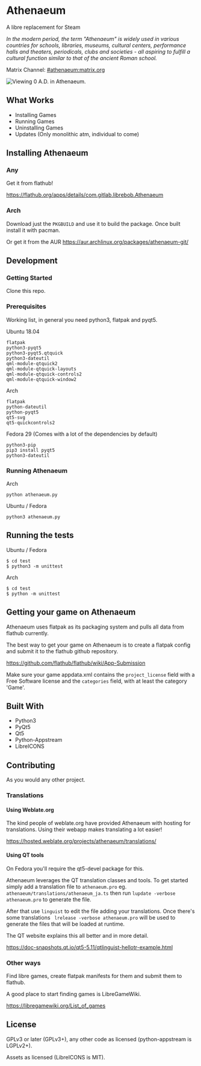 # Athenaeum

A libre replacement for Steam

*In the modern period, the term "Athenaeum" is widely used in various countries for schools, libraries, museums, cultural centers, performance halls and theaters, periodicals, clubs and societies - all aspiring to fulfill a cultural function similar to that of the ancient Roman school.*

Matrix Channel: [#athenaeum:matrix.org](https://riot.im/app/#/room/#athenaeum:matrix.org)

![Viewing 0 A.D. in Athenaeum.](https://matrix.org/_matrix/media/v1/download/matrix.org/ZkKaxgNZXNSwPbHtWFesRRjT)

## What Works

* Installing Games
* Running Games
* Uninstalling Games
* Updates (Only monolithic atm, individual to come)

## Installing Athenaeum

### Any

Get it from flathub!

https://flathub.org/apps/details/com.gitlab.librebob.Athenaeum

### Arch

Download just the `PKGBUILD` and use it to build the package. Once built install it with pacman.

Or get it from the AUR https://aur.archlinux.org/packages/athenaeum-git/

## Development

### Getting Started

Clone this repo.

### Prerequisites

Working list, in general you need python3, flatpak and pyqt5.

Ubuntu 18.04

```
flatpak
python3-pyqt5
python3-pyqt5.qtquick
python3-dateutil
qml-module-qtquick2
qml-module-qtquick-layouts
qml-module-qtquick-controls2
qml-module-qtquick-window2
```

Arch

```
flatpak
python-dateutil
python-pyqt5
qt5-svg
qt5-quickcontrols2
```

Fedora 29 (Comes with a lot of the dependencies by default)

```
python3-pip
pip3 install pyqt5
python3-dateutil
```

### Running Athenaeum

Arch

```
python athenaeum.py
```

Ubuntu / Fedora

```
python3 athenaeum.py
```

## Running the tests

Ubuntu / Fedora

```
$ cd test
$ python3 -m unittest
```

Arch

```
$ cd test
$ python -m unittest
```

## Getting your game on Athenaeum

Athenaeum uses flatpak as its packaging system and pulls all data from flathub currently.

The best way to get your game on Athenaeum is to create a flatpak config and submit it to the flathub github repository.

https://github.com/flathub/flathub/wiki/App-Submission

Make sure your game appdata.xml contains the `project_license` field with a Free Software license and the `categories` field, with at least the category 'Game'.

## Built With

* Python3
* PyQt5
* Qt5
* Python-Appstream
* LibreICONS

## Contributing

As you would any other project.

### Translations

#### Using Weblate.org

The kind people of weblate.org have provided Athenaeum with hosting for translations. Using their webapp makes translating a lot easier!

https://hosted.weblate.org/projects/athenaeum/translations/

#### Using QT tools

On Fedora you'll require the qt5-devel package for this.

Athenaeum leverages the QT translation classes and tools. To get started simply add a translation file to `athenaeum.pro` eg. `athenaeum/translations/athenaeum_ja.ts` then run `lupdate -verbose athenaeum.pro` to generate the file.

After that use `linguist` to edit the file adding your translations. Once there's some translations ` lrelease -verbose athenaeum.pro` will be used to generate the files that will be loaded at runtime.

The QT website explains this all better and in more detail.

https://doc-snapshots.qt.io/qt5-5.11/qtlinguist-hellotr-example.html

### Other ways

Find libre games, create flatpak manifests for them and submit them to flathub.

A good place to start finding games is LibreGameWiki.

https://libregamewiki.org/List_of_games

## License

GPLv3 or later (GPLv3+), any other code as licensed (python-appstream is LGPLv2+).

Assets as licensed (LibreICONS is MIT).
